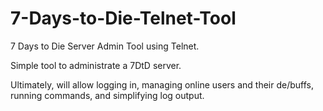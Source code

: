 # 7-Days-to-Die-Telnet-Tool
7 Days to Die Server Admin Tool using Telnet.

Simple tool to administrate a 7DtD server.

Ultimately, will allow logging in, managing online users and their de/buffs, running commands, and simplifying log output.
